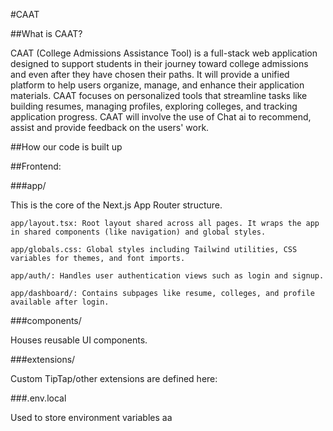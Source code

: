 #CAAT

##What is CAAT?

CAAT (College Admissions Assistance Tool) is a full-stack web application designed to support students in their journey toward college admissions and even after they have chosen their paths. It will provide a unified platform to help users organize, manage, and enhance their application materials. CAAT focuses on personalized tools that streamline tasks like building resumes, managing profiles, exploring colleges, and tracking application progress. CAAT will involve the use of Chat ai to recommend, assist and provide feedback on the users' work.

##How our code is built up

##Frontend:

###app/

This is the core of the Next.js App Router structure.

    app/layout.tsx: Root layout shared across all pages. It wraps the app in shared components (like navigation) and global styles.

    app/globals.css: Global styles including Tailwind utilities, CSS variables for themes, and font imports.

    app/auth/: Handles user authentication views such as login and signup.

    app/dashboard/: Contains subpages like resume, colleges, and profile available after login.


###components/

Houses reusable UI components.

###extensions/

Custom TipTap/other extensions are defined here:

###.env.local

Used to store environment variables
aa